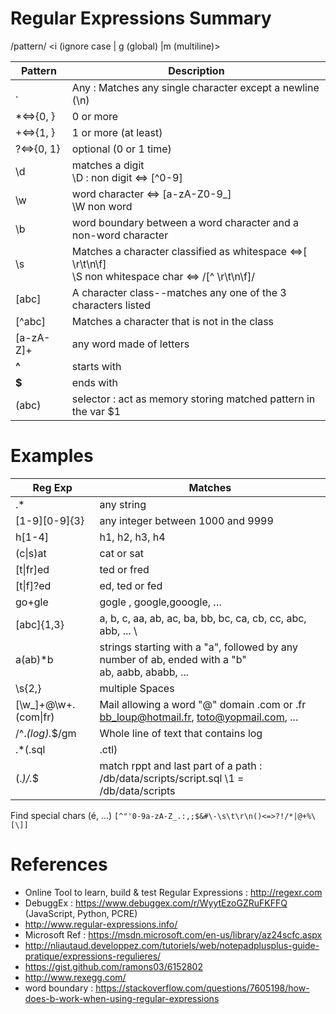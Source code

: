 # Regular Expressions Summary

/pattern/ <i (ignore case | g (global) |m (multiline)>

| Pattern       | Description                                                   |
| ------------- |---------------------------------------------------------------|
| .             |Any :  Matches any single character except a newline (\n)      |
| *&hArr;{0, }  |0 or more                                                      |
| +&hArr;{1, }  |1 or more (at least)                                           |
| ?&hArr;{0, 1} |optional (0 or 1 time)                                         |
| \d            |matches a digit </br> \D : non digit &hArr; [^0-9]             |
| \w            |word character &hArr; [a-zA-Z0-9_] </br> \W non word           |
| \b            |word boundary between a word character and a non-word character|
| \s            |Matches a character classified as whitespace &hArr;[ \r\t\n\f] </br> \S non whitespace char  &hArr; /[^ \r\t\n\f]/|
| [abc]         |A character class--matches any one of the 3 characters listed  |
| [^abc]        |Matches a character that is not in the class                   |
| [a-zA-Z]+     |any word made of letters                                       |
| **^**         |starts with                                                    |
| **$**         |ends with                                                      |
| (abc)         | selector : act as memory storing matched pattern in the var $1|


# Examples

| Reg Exp             | Matches                                                                                                |
|---------------------|--------------------------------------------------------------------------------------------------------|
| .*                  | any string                                                                                             |
| [1-9][0-9]{3}       | any integer between 1000 and 9999                                                                      |
| h[1-4]              | h1, h2, h3, h4                                                                                         |
| (c\|s)at            | cat or sat                                                                                             |
| [t\|fr]ed           | ted or fred                                                                                            |
| [t\|f]?ed           | ed, ted or fed                                                                                         |
| go+gle              | gogle , google,gooogle, …                                                                              |
| [abc]{1,3}          | a, b, c, aa, ab, ac, ba, bb, bc, ca, cb, cc, abc, abb, ...                                             \
| a(ab)*b             | strings starting with a "a", followed by any number of ab, ended with a "b" </br> ab, aabb, ababb, ... |
| \s{2,}              | multiple Spaces                                                                                        |
| [\w_]+@\w+.(com\|fr)| Mail allowing a word "@" domain .com or .fr </br> bb_loup@hotmail.fr, toto@yopmail.com, ...            |
| /^.*(log).*$/gm     | Whole line of text that contains log                                                                   |
| .*(\.sql|\.ctl)     | line of text that contains .sql or .ctl                                                                |
| (.*)/.*$            | match rppt and last part of a path : /db/data/scripts/script.sql \1 = /db/data/scripts                 |

Find special chars (é, ...)
`[^"'0-9a-zA-Z_.:,;$&#\-\s\t\r\n()<=>?!/*|@+%\[\]]`

# References
* Online Tool to learn, build & test Regular Expressions : http://regexr.com
* DebuggEx : https://www.debuggex.com/r/WyytEzoGZRuFKFFQ (JavaScript, Python, PCRE)
* http://www.regular-expressions.info/ 
* Microsoft Ref : https://msdn.microsoft.com/en-us/library/az24scfc.aspx
* http://nliautaud.developpez.com/tutoriels/web/notepadplusplus-guide-pratique/expressions-regulieres/ 
* https://gist.github.com/ramons03/6152802 
* http://www.rexegg.com/
* word boundary : https://stackoverflow.com/questions/7605198/how-does-b-work-when-using-regular-expressions

